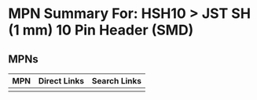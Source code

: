 



# MPN Summary For: HSH10 > JST SH (1 mm) 10 Pin Header (SMD)

## MPNs
  

|MPN|Direct Links|Search Links|
| :--- | :--- | :--- |
||||
